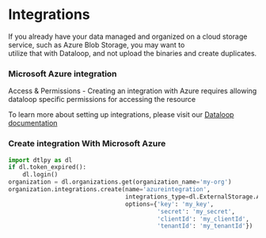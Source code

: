 # Integrations  
  
If you already have your data managed and organized on a cloud storage service, such as Azure Blob Storage, you may want to  
utilize that with Dataloop, and not upload the binaries and create duplicates.  
  
### Microsoft Azure integration  
  
Access & Permissions - Creating an integration with Azure requires allowing dataloop specific permissions for accessing the resource  
  
To learn more about setting up integrations, please visit our [Dataloop documentation](https://dataloop.ai/docs/storage-azure)  
  
  
### Create integration With Microsoft Azure  

```python
import dtlpy as dl
if dl.token_expired():
    dl.login()
organization = dl.organizations.get(organization_name='my-org')
organization.integrations.create(name='azureintegration',
                                 integrations_type=dl.ExternalStorage.AZUREBLOB,
                                 options={'key': 'my_key',
                                          'secret': 'my_secret',
                                          'clientId': 'my_clientId',
                                          'tenantId': 'my_tenantId'})
```

